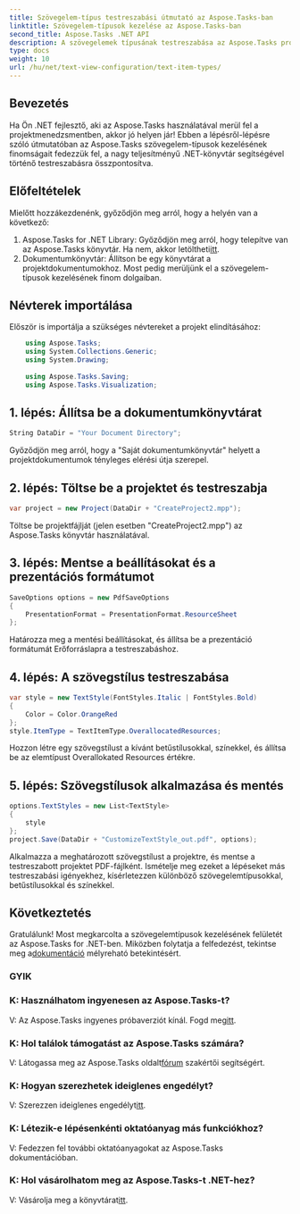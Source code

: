 ```yaml
---
title: Szövegelem-típus testreszabási útmutató az Aspose.Tasks-ban
linktitle: Szövegelem-típusok kezelése az Aspose.Tasks-ban
second_title: Aspose.Tasks .NET API
description: A szövegelemek típusának testreszabása az Aspose.Tasks programban .NET-hez ezzel a lépésenkénti útmutatóval. Emelje fel a projektmenedzsment játékot könnyedén.
type: docs
weight: 10
url: /hu/net/text-view-configuration/text-item-types/
---
```

## Bevezetés
Ha Ön .NET fejlesztő, aki az Aspose.Tasks használatával merül fel a projektmenedzsmentben, akkor jó helyen jár! Ebben a lépésről-lépésre szóló útmutatóban az Aspose.Tasks szövegelem-típusok kezelésének finomságait fedezzük fel, a nagy teljesítményű .NET-könyvtár segítségével történő testreszabásra összpontosítva.
## Előfeltételek
Mielőtt hozzákezdenénk, győződjön meg arról, hogy a helyén van a következő:
1.  Aspose.Tasks for .NET Library: Győződjön meg arról, hogy telepítve van az Aspose.Tasks könyvtár. Ha nem, akkor letöltheti[itt](https://releases.aspose.com/tasks/net/).
2. Dokumentumkönyvtár: Állítson be egy könyvtárat a projektdokumentumokhoz.
Most pedig merüljünk el a szövegelem-típusok kezelésének finom dolgaiban.
## Névterek importálása
Először is importálja a szükséges névtereket a projekt elindításához:
```csharp
    using Aspose.Tasks;
    using System.Collections.Generic;
    using System.Drawing;
    
    using Aspose.Tasks.Saving;
    using Aspose.Tasks.Visualization;
```
## 1. lépés: Állítsa be a dokumentumkönyvtárat
```csharp
String DataDir = "Your Document Directory";
```
Győződjön meg arról, hogy a "Saját dokumentumkönyvtár" helyett a projektdokumentumok tényleges elérési útja szerepel.
## 2. lépés: Töltse be a projektet és testreszabja
```csharp
var project = new Project(DataDir + "CreateProject2.mpp");
```
Töltse be projektfájlját (jelen esetben "CreateProject2.mpp") az Aspose.Tasks könyvtár használatával.
## 3. lépés: Mentse a beállításokat és a prezentációs formátumot
```csharp
SaveOptions options = new PdfSaveOptions
{
    PresentationFormat = PresentationFormat.ResourceSheet
};
```
Határozza meg a mentési beállításokat, és állítsa be a prezentáció formátumát Erőforráslapra a testreszabáshoz.
## 4. lépés: A szövegstílus testreszabása
```csharp
var style = new TextStyle(FontStyles.Italic | FontStyles.Bold)
{
    Color = Color.OrangeRed
};
style.ItemType = TextItemType.OverallocatedResources;
```
Hozzon létre egy szövegstílust a kívánt betűstílusokkal, színekkel, és állítsa be az elemtípust Overallokated Resources értékre.
## 5. lépés: Szövegstílusok alkalmazása és mentés
```csharp
options.TextStyles = new List<TextStyle>
{
    style
};
project.Save(DataDir + "CustomizeTextStyle_out.pdf", options);
```
Alkalmazza a meghatározott szövegstílust a projektre, és mentse a testreszabott projektet PDF-fájlként.
Ismételje meg ezeket a lépéseket más testreszabási igényekhez, kísérletezzen különböző szövegelemtípusokkal, betűstílusokkal és színekkel.
## Következtetés
Gratulálunk! Most megkarcolta a szövegelemtípusok kezelésének felületét az Aspose.Tasks for .NET-ben. Miközben folytatja a felfedezést, tekintse meg a[dokumentáció](https://reference.aspose.com/tasks/net/) mélyreható betekintésért.
### GYIK
### K: Használhatom ingyenesen az Aspose.Tasks-t?
 V: Az Aspose.Tasks ingyenes próbaverziót kínál. Fogd meg[itt](https://releases.aspose.com/).
### K: Hol találok támogatást az Aspose.Tasks számára?
 V: Látogassa meg az Aspose.Tasks oldalt[fórum](https://forum.aspose.com/c/tasks/15) szakértői segítségért.
### K: Hogyan szerezhetek ideiglenes engedélyt?
 V: Szerezzen ideiglenes engedélyt[itt](https://purchase.aspose.com/temporary-license/).
### K: Létezik-e lépésenkénti oktatóanyag más funkciókhoz?
V: Fedezzen fel további oktatóanyagokat az Aspose.Tasks dokumentációban.
### K: Hol vásárolhatom meg az Aspose.Tasks-t .NET-hez?
 V: Vásárolja meg a könyvtárat[itt](https://purchase.aspose.com/buy).